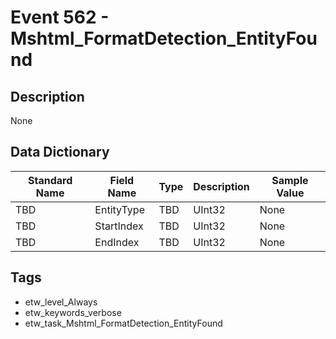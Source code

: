 # Event 562 - Mshtml_FormatDetection_EntityFound

## Description
None

## Data Dictionary
|Standard Name|Field Name|Type|Description|Sample Value|
|---|---|---|---|---|
|TBD|EntityType|TBD|UInt32|None|None|
|TBD|StartIndex|TBD|UInt32|None|None|
|TBD|EndIndex|TBD|UInt32|None|None|

## Tags
* etw_level_Always
* etw_keywords_verbose
* etw_task_Mshtml_FormatDetection_EntityFound